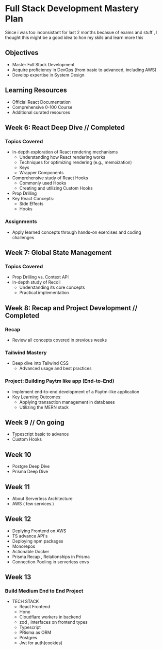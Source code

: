 # Full Stack Development Mastery Plan
Since i was too inconsistant for last 2 months becasue of exams and stuff , I thought this might be a good idea to hon my skils and learn more this 
## Objectives
- Master Full Stack Development
- Acquire proficiency in DevOps (from basic to advanced, including AWS)
- Develop expertise in System Design

## Learning Resources
- Official React Documentation
- Comprehensive 0-100 Course
- Additional curated resources

## Week 6: React Deep Dive // Completed

### Topics Covered
- In-depth exploration of React rendering mechanisms
  - Understanding how React rendering works
  - Techniques for optimizing rendering (e.g., memoization)
  - Keys
  - Wrapper Components
- Comprehensive study of React Hooks
  - Commonly used Hooks
  - Creating and utilizing Custom Hooks
- Prop Drilling
- Key React Concepts:
  - Side Effects
  - Hooks

### Assignments
- Apply learned concepts through hands-on exercises and coding challenges

## Week 7: Global State Management

### Topics Covered
- Prop Drilling vs. Context API
- In-depth study of Recoil
  - Understanding its core concepts
  - Practical implementation

## Week 8: Recap and Project Development // Completed

### Recap
- Review all concepts covered in previous weeks

### Tailwind Mastery
- Deep dive into Tailwind CSS
  - Advanced usage and best practices

### Project: Building Paytm like app (End-to-End) 
- Implement end-to-end development of a Paytm-like application
- Key Learning Outcomes:
  - Applying transaction management in databases
  - Utilizing the MERN stack 


## Week 9 // On going
  
  - Typescript basic to advance 
  - Custom Hooks


## Week 10 
  - Postgre Deep Dive
  - Prisma Deep Dive


## Week 11 
- About Serverless Architecture
- AWS ( few services )
  

## Week 12 
- Deplying Frontend on AWS
- TS advance API's
- Deploying npm packages
- Monorepos
- Actionable Docker
- Prisma Recap , Relationships in Prisma
- Connection Pooling in serverless envs

## Week 13 

### Build Medium End to End Project
- TECH STACK
    - React Frontend 
    - Hono
    - Cloudflare workers in backend
    - zod , interfaces on frontend types
    - Typescript
    - PRisma as ORM
    - Postgres
    - Jwt for auth(cookies)